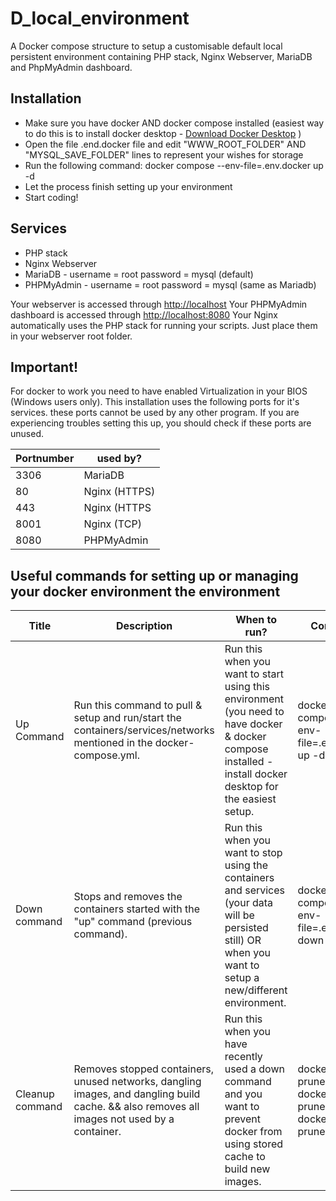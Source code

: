 # D_local_environment
A Docker compose structure to setup a customisable default local persistent environment containing PHP stack, Nginx Webserver, MariaDB and PhpMyAdmin dashboard.

## Installation
- Make sure you have docker AND docker compose installed (easiest way to do this is to install docker desktop - [Download Docker Desktop](https://www.docker.com/products/docker-desktop) )
- Open the file .end.docker file and edit "WWW_ROOT_FOLDER" AND "MYSQL_SAVE_FOLDER" lines to represent your wishes for storage
- Run the following command: docker compose --env-file=.env.docker up -d
- Let the process finish setting up your environment
- Start coding!

## Services
- PHP stack
- Nginx Webserver
- MariaDB - username = root password = mysql (default)
- PHPMyAdmin - username = root password = mysql (same as Mariadb)

Your webserver is accessed through [http://localhost](http://localhost)
Your PHPMyAdmin dashboard is accessed through [http://localhost:8080](http://localhost:8080)
Your Nginx automatically uses the PHP stack for running your scripts. Just place them in your webserver root folder. 

## Important!
For docker to work you need to have enabled Virtualization in your BIOS (Windows users only).
This installation uses the following ports for it's services. these ports cannot be used by any other program. If you are experiencing troubles setting this up, you should check if these ports are unused. 

| Portnumber | used by? |
|---|---|
| 3306 | MariaDB |
| 80 | Nginx (HTTPS) |
| 443 | Nginx (HTTPS |
| 8001 | Nginx (TCP) |
| 8080 | PHPMyAdmin |


## Useful commands for setting up or managing your docker environment the environment

|  Title | Description  | When to run?  |  Command |
|---|---|---|---|
| Up Command  | Run this command to pull & setup and run/start the containers/services/networks mentioned in the docker-compose.yml. | Run this when you want to start using this environment (you need to have docker & docker compose installed - install docker desktop for the easiest setup. | docker compose --env-file=.env.docker up -d |
| Down command | Stops and removes the containers started with the "up" command (previous command). | Run this when you want to stop using the containers and services (your data will be persisted still) OR when you want to setup a new/different environment. | docker compose --env-file=.env.docker down |
| Cleanup command | Removes stopped containers, unused networks, dangling images, and dangling build cache. && also removes all images not used by a container. | Run this when you have recently used a down command and you want to prevent docker from using stored cache to build new images. | docker system prune && docker image prune -a && docker system prune |
